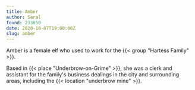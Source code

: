 ```yaml
---
title: Amber
author: Seral
found: 233850
date: 2020-10-07T19:00:00Z
slug: amber
---
```


Amber is a female elf who used to work for the {{< group "Hartess Family" >}}.<!--more-->

Based in {{< place "Underbrow-on-Grime" >}}, she was a clerk and assistant for the family's business dealings in the city and surrounding areas, including the {{< location "underbrow mine" >}}.
